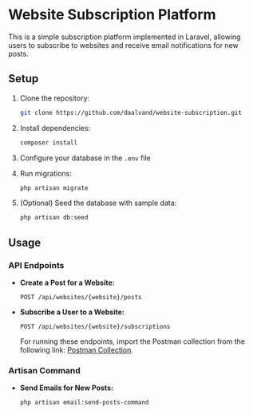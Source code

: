 # Website Subscription Platform

This is a simple subscription platform implemented in Laravel, allowing users to subscribe to websites and receive email notifications for new posts.

## Setup

1. Clone the repository:

   ```bash
   git clone https://github.com/daalvand/website-subscription.git
   ```

2. Install dependencies:

   ```bash
   composer install
   ```

3. Configure your database in the `.env` file

4. Run migrations:

   ```bash
   php artisan migrate
   ```

5. (Optional) Seed the database with sample data:

   ```bash
   php artisan db:seed
   ```

## Usage

### API Endpoints

- **Create a Post for a Website:**
  ```http
  POST /api/websites/{website}/posts
  ```

- **Subscribe a User to a Website:**
  ```http
  POST /api/websites/{website}/subscriptions
  ```
  For running these endpoints, import the Postman collection from the following link: [Postman Collection](./postman_collection.json).

### Artisan Command

- **Send Emails for New Posts:**
  ```bash
  php artisan email:send-posts-command
  ```
